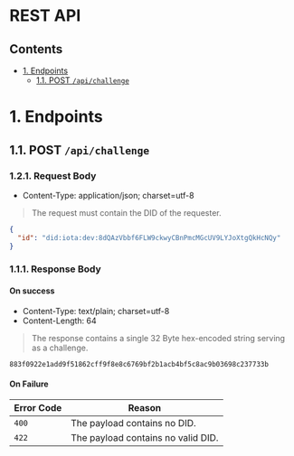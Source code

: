 # REST API <!-- omit in toc -->

## Contents
- [1. Endpoints](#1-endpoints)
  - [1.1. POST `/api/challenge`](#11-post-apichallenge)

# 1. Endpoints

## 1.1. POST `/api/challenge`

### 1.2.1. Request Body <!-- omit in toc -->

- Content-Type: application/json; charset=utf-8

> The request must contain the DID of the requester.

```json
{
  "id": "did:iota:dev:8dQAzVbbf6FLW9ckwyCBnPmcMGcUV9LYJoXtgQkHcNQy"
}
```

### 1.1.1. Response Body <!-- omit in toc -->

#### On success <!-- omit in toc -->

- Content-Type: text/plain; charset=utf-8
- Content-Length: 64
  
> The response contains a single 32 Byte hex-encoded string serving as a challenge.
```
883f0922e1add9f51862cff9f8e8c6769bf2b1acb4bf5c8ac9b03698c237733b
```

#### On Failure <!-- omit in toc -->

| Error Code | Reason                             |
| ---------- | ---------------------------------- |
| `400`      | The payload contains no DID.       |
| `422`      | The payload contains no valid DID. |
